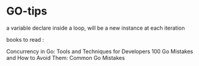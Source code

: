 # GO-tips
a variable declare inside a loop, will be a new instance at each iteration

books to read :

Concurrency in Go: Tools and Techniques for Developers
100 Go Mistakes and How to Avoid Them: Common Go Mistakes